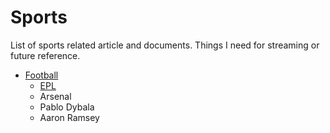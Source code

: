 # Sports

List of sports related article and documents. Things I need for streaming or future reference.

* [Football](football/)
  * [EPL](football/epl.md)
  * Arsenal
  * Pablo Dybala
  * Aaron Ramsey

